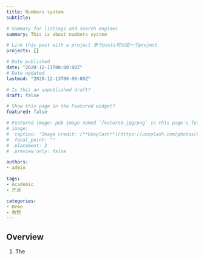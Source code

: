 ```yaml
---
title: Numbers system
subtitle: 

# Summary for listings and search engines
summary: This is about numbers system  

# Link this post with a project 多个posts可以组一个project
projects: []

# Date published
date: "2020-12-13T00:00:00Z"
# Date updated
lastmod: "2020-12-13T00:00:00Z"

# Is this an unpublished draft?
draft: false

# Show this page in the Featured widget?
featured: false

# Featured image: pub image named `featured.jpg/png` in this page's folder and customize its options here.
# image:
#  caption: 'Image credit: [**Unsplash**](https://unsplash.com/photos/CpkOjOcXdUY)'
#  focal_point: ""
#  placement: 2
#  preview_only: false

authors:
- admin

tags:
- Academic
- 开源

categories:
- Demo
- 教程
---
```


## Overview

1. The 